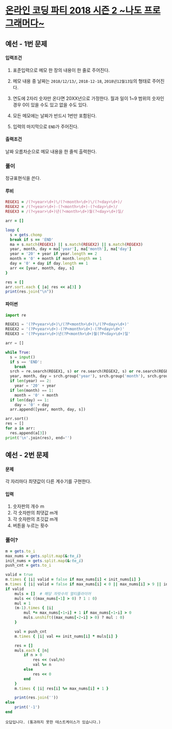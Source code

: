 # [온라인 코딩 파티 2018 시즌 2 \~나도 프로그래머다\~](https://codingparty.goorm.io/#university)


## 예선 - 1번 문제

#### 입력조건

1. 표준입력으로 메모 한 장의 내용이 한 줄로 주어진다.

1. 메모 내용 중 날짜는 `2018/12/13/`, `2018-12-18`, `2018년12월13일`의 형태로 주어진다.

1. 연도에 2자리 숫자만 온다면 20XX년으로 가정한다. 월과 일이 1~9 범위의 숫자인 경우 0이 있을 수도 있고 없을 수도 있다.

1. 모든 메모에는 날짜가 반드시 1번만 포함된다.

1. 입력의 마지막으로 `END`가 주어진다.

#### 출력조건

날짜 오름차순으로 메모 내용을 한 줄씩 출력한다.


### 풀이

정규표현식을 쓴다.

#### 루비

```ruby
REGEX1 = /(?<year>\d+)\/(?<month>\d+)\/(?<day>\d+)/
REGEX2 = /(?<year>\d+)-(?<month>\d+)-(?<day>\d+)/
REGEX3 = /(?<year>\d+)년(?<month>\d+)월(?<day>\d+)일/

arr = []

loop {
  s = gets.chomp
  break if s == 'END'
  ma = s.match(REGEX1) || s.match(REGEX2) || s.match(REGEX3)
  year, month, day = ma['year'], ma['month'], ma['day']
  year = '20' + year if year.length == 2
  month = '0' + month if month.length == 1
  day = '0' + day if day.length == 1
  arr << [year, month, day, s]
}

res = []
arr.sort.each { |a| res << a[3] }
print(res.join("\n"))
```

#### 파이썬

```python
import re

REGEX1 = '(?P<year>\d+)\/(?P<month>\d+)\/(?P<day>\d+)'
REGEX2 = '(?P<year>\d+)-(?P<month>\d+)-(?P<day>\d+)'
REGEX3 = '(?P<year>\d+)년(?P<month>\d+)월(?P<day>\d+)일'

arr = []

while True:
  s = input()
  if s == 'END':
    break
  srch = re.search(REGEX1, s) or re.search(REGEX2, s) or re.search(REGEX3, s)
  year, month, day = srch.group('year'), srch.group('month'), srch.group('day')
  if len(year) == 2:
    year = '20' + year
  if len(month) == 1:
    month = '0' + month
  if len(day) == 1:
    day = '0' + day
  arr.append([year, month, day, s])

arr.sort()
res = []
for a in arr:
  res.append(a[3])
print('\n'.join(res), end='')
```


## 예선 - 2번 문제

#### 문제

각 자리마다 최댓값이 다른 계수기를 구현한다.

#### 입력

1. 숫자판의 개수 m
1. 각 숫자판의 최댓값 m개
1. 각 숫자판의 초깃값 m개
1. 버튼을 누르는 횟수

### 풀이?

```ruby
m = gets.to_i
max_nums = gets.split.map(&:to_i)
init_nums = gets.split.map(&:to_i)
push_cnt = gets.to_i

valid = true
m.times { |i| valid = false if max_nums[i] < init_nums[i] }
m.times { |i| valid = false if max_nums[i] < 0 || max_nums[i] > 9 || init_nums[i] < 0 || init_nums[i] > 9 }
if valid
	muls = []  # 해당 자릿수의 멀티플라이어
	muls << ((max_nums[-1] > 0) ? 1 : 0)
	mul = 1
	(m-1).times { |i|
		mul *= max_nums[-1-i] + 1 if max_nums[-1-i] > 0
		muls.unshift((max_nums[-2-i] > 0) ? mul : 0)
	}

	val = push_cnt
	m.times { |i| val += init_nums[i] * muls[i] }

	res = []
	muls.each { |n|
		if n > 0
			res << (val/n)
			val %= n
		else
			res << 0
		end
	}
	m.times { |i| res[i] %= max_nums[i] + 1 }

	print(res.join(''))
else
	print('-1')
end
```

```
오답입니다. (통과하지 못한 테스트케이스가 있습니다.)
```
